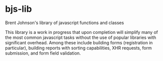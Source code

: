 # bjs-lib
Brent Johnson's library of javascript functions and classes

This library is a work in progress that upon completion will simplify many of the most common javascript tasks without the use of popular libraries with significant overhead.  Among these include building forms (registration in particular), building reports with sorting capabilities, XHR requests, form submission, and form field validation.
